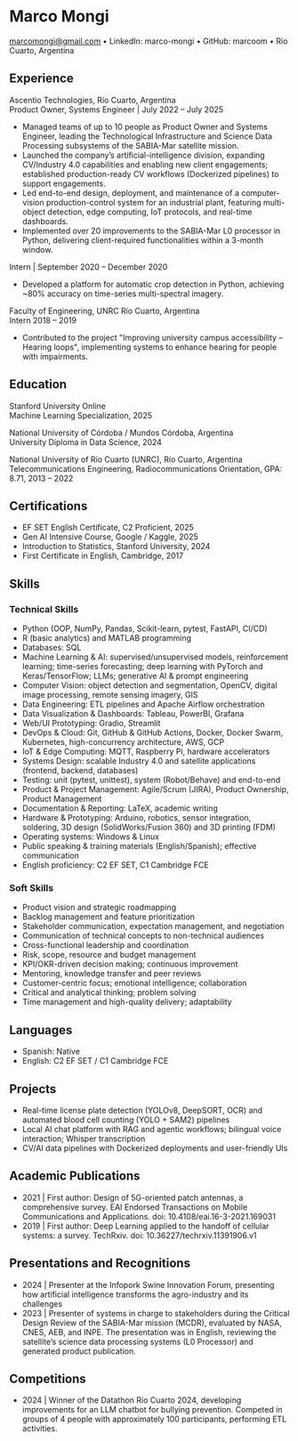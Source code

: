 # Marco Mongi
marcomongi@gmail.com • LinkedIn: marco-mongi • GitHub: marcoom • Río Cuarto, Argentina

## Experience
Ascentio Technologies, Río Cuarto, Argentina  
Product Owner, Systems Engineer | July 2022 – July 2025
- Managed teams of up to 10 people as Product Owner and Systems Engineer, leading the Technological Infrastructure and Science Data Processing subsystems of the SABIA-Mar satellite mission.
- Launched the company’s artificial-intelligence division, expanding CV/Industry 4.0 capabilities and enabling new client engagements; established production-ready CV workflows (Dockerized pipelines) to support engagements.
- Led end-to-end design, deployment, and maintenance of a computer-vision production-control system for an industrial plant, featuring multi-object detection, edge computing, IoT protocols, and real-time dashboards.
- Implemented over 20 improvements to the SABIA-Mar L0 processor in Python, delivering client-required functionalities within a 3-month window.

Intern | September 2020 – December 2020
- Developed a platform for automatic crop detection in Python, achieving ~80% accuracy on time-series multi-spectral imagery.

Faculty of Engineering, UNRC Río Cuarto, Argentina  
Intern 2018 – 2019
- Contributed to the project "Improving university campus accessibility – Hearing loops", implementing systems to enhance hearing for people with impairments.

## Education
Stanford University Online  
Machine Learning Specialization, 2025

National University of Córdoba / Mundos Córdoba, Argentina  
University Diploma in Data Science, 2024

National University of Río Cuarto (UNRC), Río Cuarto, Argentina  
Telecommunications Engineering, Radiocommunications Orientation, GPA: 8.71, 2013 – 2022

## Certifications
- EF SET English Certificate, C2 Proficient, 2025
- Gen AI Intensive Course, Google / Kaggle, 2025
- Introduction to Statistics, Stanford University, 2024
- First Certificate in English, Cambridge, 2017

## Skills
### Technical Skills
- Python (OOP, NumPy, Pandas, Scikit-learn, pytest, FastAPI, CI/CD)
- R (basic analytics) and MATLAB programming
- Databases: SQL
- Machine Learning & AI: supervised/unsupervised models, reinforcement learning; time-series forecasting; deep learning with PyTorch and Keras/TensorFlow; LLMs; generative AI & prompt engineering
- Computer Vision: object detection and segmentation, OpenCV, digital image processing, remote sensing imagery, GIS
- Data Engineering: ETL pipelines and Apache Airflow orchestration
- Data Visualization & Dashboards: Tableau, PowerBI, Grafana
- Web/UI Prototyping: Gradio, Streamlit
- DevOps & Cloud: Git, GitHub & GitHub Actions, Docker, Docker Swarm, Kubernetes, high-concurrency architecture, AWS, GCP
- IoT & Edge Computing: MQTT, Raspberry Pi, hardware accelerators
- Systems Design: scalable Industry 4.0 and satellite applications (frontend, backend, databases)
- Testing: unit (pytest, unittest), system (Robot/Behave) and end-to-end
- Product & Project Management: Agile/Scrum (JIRA), Product Ownership, Product Management
- Documentation & Reporting: LaTeX, academic writing
- Hardware & Prototyping: Arduino, robotics, sensor integration, soldering, 3D design (SolidWorks/Fusion 360) and 3D printing (FDM)
- Operating systems: Windows & Linux
- Public speaking & training materials (English/Spanish); effective communication
- English proficiency: C2 EF SET, C1 Cambridge FCE
### Soft Skills
- Product vision and strategic roadmapping
- Backlog management and feature prioritization
- Stakeholder communication, expectation management, and negotiation
- Communication of technical concepts to non-technical audiences
- Cross-functional leadership and coordination
- Risk, scope, resource and budget management
- KPI/OKR-driven decision making; continuous improvement
- Mentoring, knowledge transfer and peer reviews
- Customer-centric focus; emotional intelligence; collaboration
- Critical and analytical thinking; problem solving
- Time management and high-quality delivery; adaptability

## Languages
- Spanish: Native
- English: C2 EF SET / C1 Cambridge FCE

## Projects
- Real-time license plate detection (YOLOv8, DeepSORT, OCR) and automated blood cell counting (YOLO + SAM2) pipelines
- Local AI chat platform with RAG and agentic workflows; bilingual voice interaction; Whisper transcription
- CV/AI data pipelines with Dockerized deployments and user-friendly UIs

## Academic Publications
- 2021 | First author: Design of 5G-oriented patch antennas, a comprehensive survey. EAI Endorsed Transactions on Mobile Communications and Applications. doi: 10.4108/eai.16-3-2021.169031
- 2019 | First author: Deep Learning applied to the handoff of cellular systems: a survey. TechRxiv. doi: 10.36227/techrxiv.11391906.v1

## Presentations and Recognitions
- 2024 | Presenter at the Infopork Swine Innovation Forum, presenting how artificial intelligence transforms the agro-industry and its challenges
- 2023 | Presenter of systems in charge to stakeholders during the Critical Design Review of the SABIA-Mar mission (MCDR), evaluated by NASA, CNES, AEB, and INPE. The presentation was in English, reviewing the satellite’s science data processing systems (L0 Processor) and generated product publication.

## Competitions
- 2024 | Winner of the Datathon Río Cuarto 2024, developing improvements for an LLM chatbot for bullying prevention. Competed in groups of 4 people with approximately 100 participants, performing ETL activities.